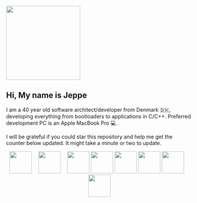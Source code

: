 <img width="200" src="https://dl.dropboxusercontent.com/s/qck6gfatsljt7ub/hi.png?dl=0"></img>

## Hi, My name is Jeppe

I am a 40 year old software architect/developer from Denmark 🇩🇰, developing everything from bootloaders to applications in C/C++. Preferred development PC is an Apple MacBook Pro 💻. 

I will be grateful if you could star this repository and help me get the counter below updated. It might take a minute or two to update.

<p align="center">
    <img height="60" src="https://dl.dropboxusercontent.com/s/98hrv39reetuunh/thumbs-up.png?dl=0"></img>
    <img width="10" height="60" src="https://dl.dropboxusercontent.com/s/kgnquhegw60j857/white.png?dl=0"></img>
    <img height="60" src="https://dl.dropboxusercontent.com/s/8g3iebdfe1hzfx3/star-front.png?dl=0"></img>
    <img width="10" height="60" src="https://dl.dropboxusercontent.com/s/kgnquhegw60j857/white.png?dl=0"></img>
    <img width="60" height="60" src="https://dl.dropboxusercontent.com/s/ki3z5ws0vjrxbap/giphy4.gif?dl=0"></img>
    <img width="60" height="60" src="https://dl.dropboxusercontent.com/s/wlf7uqfgz8f64dg/giphy3.gif?dl=0"></img>
    <img width="60" height="60" src="https://dl.dropboxusercontent.com/s/rm4s99r7rmkprju/giphy2.gif?dl=0"></img>
    <img width="60" height="60" src="https://dl.dropboxusercontent.com/s/7j6sji2xh82wiil/giphy1.gif?dl=0"></img>
    <img width="60" height="60" src="https://dl.dropboxusercontent.com/s/5lpx9a386ux24e6/giphy0.gif?dl=0"></img>
    <img width="10" height="60" src="https://dl.dropboxusercontent.com/s/kgnquhegw60j857/white.png?dl=0"></img>
    <img height="60" src="https://dl.dropboxusercontent.com/s/pk2senupmoyucwf/star-end.png?dl=0"></img>
</p>
